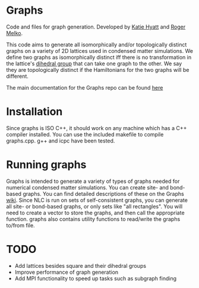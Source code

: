 Graphs
======
 
Code and files for graph generation. Developed by [Katie Hyatt](http://github.com/kshyatt) and [Roger Melko](http://github.com/rgmelko). 

This code aims to generate all isomorphically and/or topologically distinct graphs on a variety of 2D lattices used in condensed matter simulations. We define two graphs as isomorphically distinct iff there is no transformation in the lattice's [dihedral group](http://en.wikipedia.org/wiki/Dihedral_group) that can take one graph to the other. We say they are topologically distinct if the Hamiltonians for the two graphs will be different.

The main documentation for the Graphs repo can be found [here](http://kshyatt.github.com/Graphs/)

Installation
============

Since graphs is ISO C++, it should work on any machine which has a C++ compiler installed. You can use the included makefile to compile graphs.cpp. g++ and icpc have been tested. 

Running graphs
==============

Graphs is intended to generate a variety of types of graphs needed for numerical condensed matter simulations. You can create site- and bond-based graphs. You can find detailed descriptions of these on the Graphs [wiki](http://github.com/rgmelko/Graphs/wiki). Since NLC is run on sets of self-consistent graphs, you can generate all site- or bond-based graphs, or only sets like "all rectangles". You will need to create a vector to store the graphs, and then call the appropriate function. graphs also contains utility functions to read/write the graphs to/from file.

TODO
====

- Add lattices besides square and their dihedral groups
- Improve performance of graph generation
- Add MPI functionality to speed up tasks such as subgraph finding 
